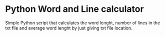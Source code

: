 # Python Word and Line calculator
Simple Python script that calculates the word lenght, number of lines in the txt file and average word lenght by just giving txt file location.
